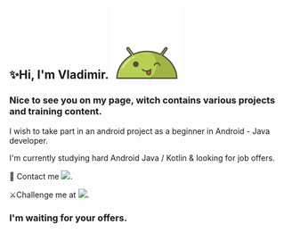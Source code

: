 ## ✨Hi, I'm Vladimir. ![AndroidBro](res/1608236.png)

### Nice to see you on my page, witch contains various projects and training content.

I wish to take part in an android project as a beginner in Android -
Java developer.

I'm currently studying hard Android Java / Kotlin & looking for job offers.

📩   Contact me [![](res/111.png)](https://www.linkedin.com/in/vladimir-larichev-5a8ba2217/).  

⚔️Challenge me at [![](res/codewars_button_icon_1519011.png)](https://www.codewars.com/users/freeky92).


### I'm waiting for your offers.
